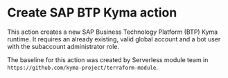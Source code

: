 # Create SAP BTP Kyma action

This action creates a new SAP Business Technology Platform (BTP) Kyma runtime.
It requires an already existing, valid global account and a bot user with the subaccount administrator role.

The baseline for this action was created by Serverless module team in `https://github.com/kyma-project/terraform-module`.
